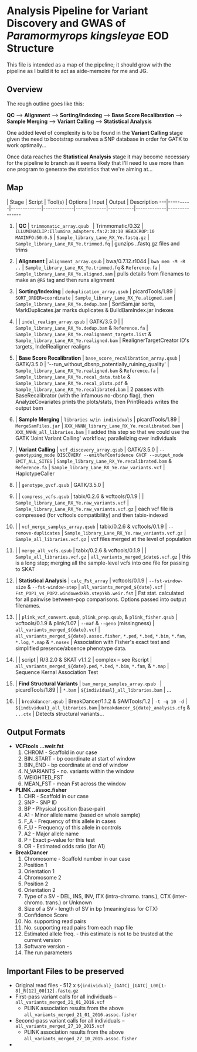# Analysis Pipeline for Variant Discovery and GWAS of *Paramormyrops kingsleyae* EOD Structure

This file is intended as a map of the pipeline; it should grow with the pipeline as I build it to act as aide-memoire for me and JG.

## Overview

The rough outline goes like this:

**QC** --> **Alignment** --> **Sorting/Indexing** --> **Base Score Recalibration** --> **Sample Merging** --> **Variant Calling** --> **Statistical Analysis**

One added level of complexity is to be found in the **Variant Calling** stage given the need to bootstrap ourselves a SNP database in order for GATK to work optimally...

Once data reaches the **Statistical Analysis** stage it may become necessary for the pipeline to branch as it seems likely that I'll need to use more than one program to generate the statistics that we're aiming at...

## Map

   |  Stage   |   Script    |   Tool(s)   |   Options   |   Input   |   Output    |   Description
---|----------|-------------|-------------|-------------|-----------|-------------|---------------
1. | **QC** | `trimmomatic_array.qsub ` | Trimmomatic/0.32 | `ILLUMINACLIP:Illumina_adapters.fa:2:30:10 HEADCROP:10 MAXINFO:50:0.5` | `Sample_library_Lane_RX_Ye.fastq.gz` | `Sample_library_Lane_RX_Ye.trimmed.fq` | gunzips ..fastq.gz files and trims
2. | **Alignment** | `alignment_array.qsub` | bwa/0.7.12.r1044 | `bwa mem -M -R ..` | `Sample_library_Lane_RX_Ye.trimmed.fq` & `Reference.fa` | `Sample_library_Lane_RX_Ye.aligned.sam` | pulls details from filenames to make an `@RG` tag and then runs alignment
3. | **Sorting/Indexing** | `deduplication_array.qsub` | picardTools/1.89 | `SORT_ORDER=coordinate` | `Sample_library_Lane_RX_Ye.aligned.sam` | `Sample_library_Lane_RX_Ye.dedup.bam` | SortSam.jar sorts, MarkDuplicates.jar marks duplicates & BuildBamIndex.jar indexes
4. | | `indel_realign_array.qsub` | GATK/3.5.0 | | `Sample_library_Lane_RX_Ye.dedup.bam` & `Reference.fa` | `Sample_library_Lane_RX_Ye.realignment_targets.list` & `Sample_library_Lane_RX_Ye.realigned.bam` | RealignerTargetCreator ID's targets, IndelRealigner realigns
5. | **Base Score Recalibration** | `base_score_recalibration_array.qsub` | GATK/3.5.0 | '--run_without_dbsnp_potentially_ruining_quality' | `Sample_library_Lane_RX_Ye.realigned.bam` & `Reference.fa` | `Sample_library_Lane_RX_Ye.recal_data.table` & `Sample_library_Lane_RX_Ye.recal_plots.pdf` & `Sample_library_Lane_RX_Ye.recalibrated.bam` | 2 passes with BaseRecalibrator (with the infamous no-dbsnp flag), then AnalyzeCovariates prints the plots/stats, then PrintReads writes the output bam
6. | **Sample Merging** | `libraries w/in individuals` | picardTools/1.89 | `MergeSamFiles.jar` | `XXX_NNNN_library_Lane_RX_Ye.recalibrated.bam` | `XXX_NNNN_all_libraries.bam` | I added this step so that we could use the GATK 'Joint Variant Calling' workflow; parallelizing over individuals
7. | **Variant Calling** | `vcf_discovery_array.qsub` | GATK/3.5.0 | `--genotyping_mode DISCOVERY --emitRefConfidence GVCF --output_mode EMIT_ALL_SITES` | `Sample_library_Lane_RX_Ye.recalibrated.bam` & `Reference.fa` | `Sample_library_Lane_RX_Ye.raw_variants.vcf` | HaplotypeCaller 
8. | | `genotype_gvcf.qsub` | GATK/3.5.0 |





8. | | `compress_vcfs.qsub` | tabix/0.2.6 & vcftools/0.1.9 | | `Sample_library_Lane_RX_Ye.raw_variants.vcf` | `Sample_library_Lane_RX_Ye.raw_variants.vcf.gz` | each vcf file is compressed (for vcftools compatibility) and then tabix-indexed
9. | | `vcf_merge_samples_array.qsub` | tabix/0.2.6 & vcftools/0.1.9 | `--remove-duplicates` | `Sample_library_Lane_RX_Ye.raw_variants.vcf.gz` | `Sample_all_libraries.vcf.gz` | vcf files merged at the level of population
10. | | `merge_all_vcfs.qsub` | tabix/0.2.6 & vcftools/0.1.9 | | `Sample_all_libraries.vcf.gz` | `all_variants_merged_$date$.vcf.gz` | this is a long step; merging all the sample-level vcfs into one file for passing to SKAT
11. | **Statistical Analysis** | `calc_Fst_array` | vcftools/0.1.9 | `--fst-window-size` & `--fst-window-step` | `all_variants_merged_${date}.vcf` | `Fst_POP1_vs_POP2.windowedXkb.stepYkb.weir.fst` | Fst stat. calculated for all pairwise between-pop comparisons. Options passed into output filenames.
12. | | `plink_vcf_convert.qsub`, `plink_prep.qsub`, & `plink_fisher.qsub` | vcftools/0.1.9 & plink/1.07 | `--maf` & `--geno` (missingness) | `all_variants_merged_${date}.vcf` | `all_variants_merged_${date}.assoc.fisher`, `*.ped`, `*.bed`, `*.bim`, `*.fam`, `*.log`, `*.map` & `*.nosex` | Association with Fisher's exact test and simplified presence/absence phenotype data.
13. | | script | R/3.2.0 & SKAT v1.1.2 | complex – see Rscript | `all_variants_merged_${date}.ped`, `*.bed`, `*.bim`, `*.fam`, & `*.map` | Sequence Kernal Association Test
14. | **Find Structural Variants** | `bam_merge_samples_array.qsub ` | picardTools/1.89 | | `*.bam` | `${individual}_all_libraries.bam` | ...
15. | | `breakdancer.qsub` | BreakDancer/1.1.2 & SAMTools/1.2 | `-t -q 10 -d` | `${individual}_all_libraries.bam` | `breakdancer_${date}_analysis.cfg` & `...ctx` | Detects structural variants...


## Output Formats

  - **VCFtools ...weir.fst**
    1. CHROM      - Scaffold in our case
    2. BIN_START  - bp coordinate at start of window
    3. BIN_END    - bp coordinate at end of window
    4. N_VARIANTS - no. variants within the window
    5. WEIGHTED_FST
    6. MEAN_FST   - mean Fst across the window
  - **PLINK ..assoc.fisher**
    1. CHR - Scaffold in our case
    2. SNP - SNP ID
    3. BP - Physical position (base-pair)
    4. A1 - Minor allele name (based on whole sample)
    5. F_A - Frequency of this allele in cases
    6. F_U - Frequency of this allele in controls
    7. A2 - Major allele name
    8. P - Exact p-value for this test
    9. OR - Estimated odds ratio (for A1)
  - **BreakDancer**
    1. Chromosome               - Scaffold number in our case
    2. Position 1
    3. Orientation 1
    4. Chromosome 2
    5. Position 2
    6. Orientation 2
    7. Type of a SV             - DEL, INS, INV, ITX (intra-chromo. trans.), CTX (inter-chromo. trans.) or Unknown
    8. Size of a SV             - length of SV in bp (meaningless for CTX)
    9. Confidence Score
    10. No. supporting read pairs
    11. No. supporting read pairs from each map file
    12. Estimated allele freq.  - this estimate is not to be trusted at the current version
    13. Software version        -
    14. The run parameters


## Important Files to be preserved

  - Original read files - 512 x `${individual}_[GATC]_[GATC]_L00[1-8]_R[12]_00[12].fastq.gz`
  - First-pass variant calls for all individuals – `all_variants_merged_21_01_2016.vcf`
    - PLINK association results from the above `all_variants_merged_21_01_2016.assoc.fisher`
  - Second-pass variant calls for all individuals – `all_variants_merged_27_10_2015.vcf`
    - PLINK association results from the above `all_variants_merged_27_10_2015.assoc.fisher`
  -
